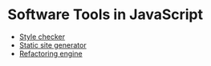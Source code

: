 # Software Tools in JavaScript

-   [Style checker](./style-checker.md)
-   [Static site generator](./static-site-generator.md)
-   [Refactoring engine](./refactoring-engine.md)
